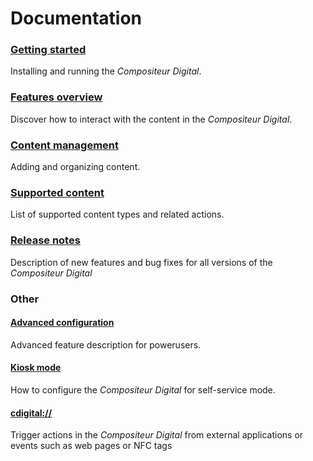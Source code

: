 # Documentation

### [Getting started](gettingstarted.md)
Installing and running the *Compositeur Digital*.

### [Features overview](use.md)
Discover how to interact with the content in the *Compositeur Digital*.  

### [Content management](manage_contents.md)
Adding and organizing content.

### [Supported content](content_types.md)
List of supported content types and related actions.

### [Release notes](version_history.md)
Description of new features and bug fixes for all versions of the *Compositeur Digital*  

### Other

#### [Advanced configuration](config.md)
Advanced feature description for powerusers.

#### [Kiosk mode](kiosk_mode.md)
How to configure the *Compositeur Digital* for self-service mode.

#### [cdigital://](cdigital_uri)
Trigger actions in the *Compositeur Digital* from external applications or events such as web pages or NFC tags 
